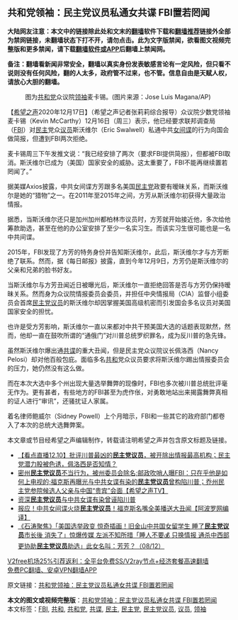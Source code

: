 <h2>共和党领袖：民主党议员私通女共谍 FBI置若罔闻</h2> <p class="notice"><b>大陆网友注意：本文中的链接除此处和文末的<a href="https://github.com/bannedbook/fanqiang" >翻墙</a>软件下载和<a href="https://github.com/killgcd/justmysocks/blob/master/README.md">翻墙推荐</a>链接外全部为禁网链接，未翻墙状态下打不开，请勿点击。此为文字版禁闻，欲看图文视频完整版和更多禁闻，请下载<a href="https://github.com/bannedbook/fanqiang">翻墙软件或APP</a>后翻墙上禁闻网。</p><p>备注：翻墙看新闻非常安全，翻墙以真实身份发表敏感言论有一定风险，但只看不说则没有任何风险，翻的人太多，政府管不过来，也不管。信息自由是天赋人权，请放心大胆的翻墙。</b></p>  <div class="entry"> <figure><figcaption>图为<a href="https://www.bannedbook.org/bnews/tag/%e5%85%b1%e5%92%8c%e5%85%9a/" class="st_tag internal_tag" rel="tag" title="标签 共和党 下的日志">共和党</a>众议院<a href="https://www.bannedbook.org/bnews/tag/%E9%A2%86%E8%A2%96/" class="st_tag internal_tag" rel="tag" title="标签 领袖 下的日志">领袖</a>麦卡锡。(图片来源：Jose Luis Magana/AP)</figcaption></figure> <p>【<span class='wp_keywordlink_affiliate'><a href="https://www.soundofhope.org" title="希望之声" target="_blank">希望之声</a></span>2020年12月17日】（希望之声记者张莉莉综合报导）众议院少数党领袖麦卡锡（Kevin McCarthy）12月16日（周三）表示，他已经要求联邦调查局（<a href="https://www.bannedbook.org/bnews/tag/fbi/" class="st_tag internal_tag" rel="tag" title="标签 FBI 下的日志">FBI</a>）对<a href="https://www.bannedbook.org/bnews/tag/%e6%b0%91%e4%b8%bb/" class="st_tag internal_tag" rel="tag" title="标签 民主 下的日志">民主</a>党众<a href="https://www.bannedbook.org/bnews/tag/%e8%ae%ae%e5%91%98/" class="st_tag internal_tag" rel="tag" title="标签 议员 下的日志">议员</a>斯沃维尔（Eric Swalwell）私通中共<span class='wp_keywordlink'><a href="https://www.bannedbook.org/forum2/topic3076.html" title="《传奇女谍-邓文迪传》" target="_blank">女间谍</a></span>的行为向国会做简报，但遭到FBI两次拒绝。</p> <p>麦卡锡周三下午发推文说：“我已经安排了两次（要求FBI提供简报），但都被FBI取消。斯沃维尔已成为（美国）国家安全的威胁。这太重要了，FBI不能再继续置若罔闻了。”</p> <p></p> <p>据美媒Axios披露，中共女间谍方芳跟多名美国<a href="https://www.bannedbook.org/bnews/tag/%e6%b0%91%e4%b8%bb%e5%85%9a/" class="st_tag internal_tag" rel="tag" title="标签 民主党 下的日志">民主党</a>政要有暧昧关系，而斯沃维尔是她的“猎物”之一。在2011年至2015年之间，方芳从斯沃维尔初获得大量政治情报。</p>  <p>据悉，当斯沃维尔还只是加州加州都柏林市议员时，方芳就开始接近他，多次给他筹款助选，甚至在他的办公室安排了至少一名实习生。而该实习生很可能也是一名中共间谍。</p> <p>2015年，FBI发现了方芳的特务身份并告知斯沃维尔，此后，斯沃维尔才与方芳断绝了联系。然而，据《每日邮报》披露，直到今年12月9日，方芳仍是斯沃维尔的父亲和兄弟的脸书好友。</p> <p>当斯沃维尔与方芳丑闻近日被曝光后，斯沃维尔一直拒绝回答是否与方芳仍保持暧昧关系。然而身为众议院情报委员会委员，并担任中央情报局（CIA）监督小组委员会首席<a href="https://www.bannedbook.org/bnews/tag/%E6%B0%91%E4%B8%BB%E5%85%9A%E8%AE%AE%E5%91%98/" class="st_tag internal_tag" rel="tag" title="标签 民主党议员 下的日志">民主党议员</a>的斯沃维尔却因掌握美国高级机密而引发国会多名议员对美国国家安全的担忧。</p> <p>也许是受方芳影响，斯沃维尔一直以来都对中共干预美国大选的话题表现默然，然而，他却一直在鼓吹所谓的“通俄门”对川普总统罗织罪名，成为反川普的急先锋。</p>  <p>虽然斯沃维尔爆出通<a href="https://www.bannedbook.org/bnews/tag/%e5%85%b1%e8%b0%8d/" class="st_tag internal_tag" rel="tag" title="标签 共谍 下的日志">共谍</a>的重大丑闻，但是民主党众议院议长佩洛西（Nancy Pelosi）却对他百般包庇。面临多名<a href="https://www.bannedbook.org/bnews/tag/%E5%85%B1%E5%92%8C/" class="st_tag internal_tag" rel="tag" title="标签 共和 下的日志">共和</a>党众议员要求将斯沃维尔踢出情报委员会的压力，她仍然没有这么做。</p> <p>而在本次大选中多个州出现大量选举舞弊的现像时，FBI也多次被川普总统批评毫无作为。更有甚者，有些地方的FBI甚至为虎作伥，对勇敢地站出来揭露舞弊真相的证人进行“审讯”，还骚扰证人家属。</p> <p>着名律师鲍威尔（Sidney Powell）上个月暗示，FBI和一些其它的政府部门都卷入了本次的总统大选舞弊案。</p> <p>本文章或节目经希望之声编辑制作，转载请注明希望之声并包含原文标题及链接。</p>  <ul class='op-related-articles' title='相关阅读'> <li><a href='https://www.bannedbook.org/bnews/bannedvideo/20201211/1445562.html' target='_blank'>【看点直播12.10】批评川普最凶的<b>民主党议员</b>，被开除出情报最高机构；民主党潜力股被色诱，佩洛西是否知情？</a></li> <li><a href='https://www.bannedbook.org/bnews/cbnews/20201210/1445184.html' target='_blank'>密州<b>民主党议员</b>不当行为，被州委员会除名;邮政吹哨人曝FBI：只在乎他是如何上电视的;福克斯再曝光与中共女谍有染的<b>民主党议员</b>曾构陷川普；乔州民主党参院候选人父亲与中国“贵宾”会面【希望之声TV】</a></li> <li><a href='https://www.bannedbook.org/bnews/cbnews/20201210/1445172.html' target='_blank'>资深<b>民主党议员</b>与中共女谍有染曾诬陷川普</a></li> <li><a href='https://www.bannedbook.org/bnews/cnnews/20201209/1444693.html' target='_blank'>报应！中共女间谍火烧<b>民主党议员</b>！福克斯名嘴全美播送大丑闻【阿波罗网编译】</a></li> <li><a href='https://www.bannedbook.org/bnews/bannedvideo/20201209/1444503.html' target='_blank'>《石涛聚焦》「美国选举政变 惊奇插画！旧金山中共国女留学生 睡了<b>民主党议员</b>市长後 消失了」惊爆传媒 左派不知所措「睡人不要💰 只换情报 通杀中西部 更协助<b>民主党议员</b>助选」此女名叫：芳芳？（08/12）</a></li> </ul> <p class="texttj"> <a href="https://github.com/bannedbook/fanqiang/wiki/V2ray%E6%9C%BA%E5%9C%BA" target="_blank">V2free机场25%引荐返利：全平台免费SS/V2ray节点+经济套餐高速翻墙</a><br/> <a href="https://github.com/bannedbook/fanqiang/wiki/%E7%A6%81%E9%97%BB%E7%BD%91%E5%AE%89%E5%8D%93%E7%BF%BB%E5%A2%99%E6%96%B0%E9%97%BBAPP" target="_blank">免费PC翻墙、安卓VPN翻墙APP</a></p><p>原文链接：<a class="src_link"  href="https://www.soundofhope.org/post/454732" target="_blank">共和党领袖：民主党议员私通女共谍 FBI置若罔闻</a></p><a name='sharetosocial'></a>       <div><b>本文的图文或视频完整版</b>：<a href='https://www.bannedbook.org/bnews/comments/20201218/1450192.html'>共和党领袖：民主党议员私通女共谍 FBI置若罔闻</a></div>  </div><!--END ENTRY--> <div class="postfooter"> <div>本文标签：<a href="https://www.bannedbook.org/bnews/tag/fbi/" rel="tag">FBI</a>, <a href="https://www.bannedbook.org/bnews/tag/%E5%85%B1%E5%92%8C/" rel="tag">共和</a>, <a href="https://www.bannedbook.org/bnews/tag/%e5%85%b1%e5%92%8c%e5%85%9a/" rel="tag">共和党</a>, <a href="https://www.bannedbook.org/bnews/tag/%e5%85%b1%e8%b0%8d/" rel="tag">共谍</a>, <a href="https://www.bannedbook.org/bnews/tag/%e6%b0%91%e4%b8%bb/" rel="tag">民主</a>, <a href="https://www.bannedbook.org/bnews/tag/%e6%b0%91%e4%b8%bb%e5%85%9a/" rel="tag">民主党</a>, <a href="https://www.bannedbook.org/bnews/tag/%E6%B0%91%E4%B8%BB%E5%85%9A%E8%AE%AE%E5%91%98/" rel="tag">民主党议员</a>, <a href="https://www.bannedbook.org/bnews/tag/%e8%ae%ae%e5%91%98/" rel="tag">议员</a>, <a href="https://www.bannedbook.org/bnews/tag/%E9%A2%86%E8%A2%96/" rel="tag">领袖</a></div>  </div><!--END POSTFOOTER--> 